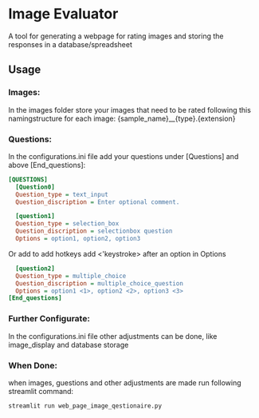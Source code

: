 # Image Evaluator
A tool for generating a webpage for rating images and storing the responses in a database/spreadsheet

## Usage
### Images:
In the images folder store your images that need to be rated following this namingstructure for each image:
  {sample_name}__{type}.{extension}
### Questions:
In the configurations.ini file add your questions under [Questions] and above [End_questions]:
```ini
[QUESTIONS]
  [Question0]
  Question_type = text_input
  Question_discription = Enter optional comment.

  [question1]
  Question_type = selection_box
  Question_discription = selectionbox question
  Options = option1, option2, option3
```
Or add to add hotkeys add <'keystroke> after an option in Options
```ini
  [question2]
  Question_type = multiple_choice
  Question_discription = multiple_choice_question
  Options = option1 <1>, option2 <2>, option3 <3>
[End_questions]
```
### Further Configurate:
In the configurations.ini file other adjustments can be done,
like image_display and database storage

### When Done:
when images, guestions and other adjustments are made run following streamlit command:
```bash
streamlit run web_page_image_qestionaire.py
```
